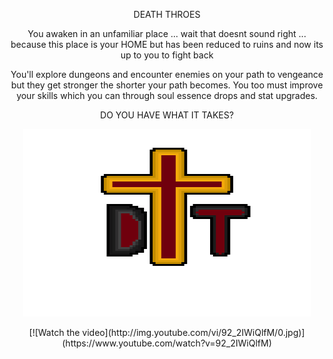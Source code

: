 <p align="center">
 DEATH THROES
</p>
  
<p align="center">
You awaken in an unfamiliar place ... wait that doesnt sound right ... because this place is your HOME but has been reduced to ruins and now its up to you to fight back
</p>
  

<p align="center">
You'll explore dungeons and encounter enemies on your path to vengeance but they get stronger the shorter your path becomes. You too must improve your skills which you can through soul essence drops and stat upgrades.
</p>


<p align="center">
DO YOU HAVE WHAT IT TAKES?
</p>

   

<p align="center">
  <img width="460" height="300" src="https://github.com/Larke20/DeathThroesGame/blob/main/gamelogoV1large.png?raw=true">
</p>

<p align="center">
[![Watch the video](http://img.youtube.com/vi/92_2IWiQlfM/0.jpg)](https://www.youtube.com/watch?v=92_2IWiQlfM)


</p>




